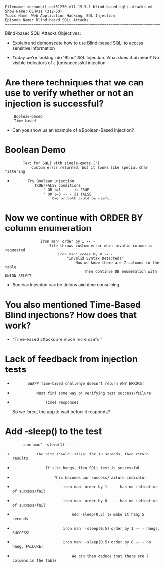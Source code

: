     Filename: eccouncil-ceh31250-v11-15-3-1-blind-based-sqli-attacks.md
    Show Name: CEHv11 (312-50)
    Topic Name: Web Application Hacking: SQL Injection
    Episode Name: Blind-based SQLi Attacks ================================================================================

Blind-based SQLi Attacks
Objectives:

-    Explain and demonstrate how to use Blind-based SQLi to access sensitive information

-    Today we're looking into 'Blind' SQL Injection. What does that mean?
        No visible indicators of a (un)successful injection

#    Are there techniques that we can use to verify whether or not an injection is successful?
        Boolean-based
        Time-based

-    Can you show us an example of a Boolean-Based Injection?
#        Boolean Demo
            Test for SQLi with single-quote (')
                Custom error returned, but it looks like special char filtering
-            Try Boolean injection
                TRUE/FALSE conditions
                    ' OR 1=1 -- - is TRUE
                    ' OR 1=3 -- - is FALSE
                        One or both could be useful

#                Now we continue with ORDER BY column enumeration
                    iron man' order by 1 -- -
                        Site throws custom error when invalid column is requested
                            iron man' order by 8 -- -
                                "Invalid Syntax Detected!"
                                    Now we know there are 7 columns in the table
                                        Then continue DB enumeration with UNION SELECT

- Boolean injection can be tidious and time consuming.


#    You also mentioned Time-Based Blind injections? How does that work?

- "Time-based attacks are much more useful"


#        Lack of feedback from injection tests
-            bWAPP Time-based challenge doesn't return ANY ERRORS!
-                Must find some way of verifying test success/failure
-                    Timed responses

    So we force, the app to wait before it responds?
#         Add -sleep() to the test
            iron man' -sleep(1) -- -

-                The site should 'sleep' for 10 seconds, then return results
-                    If site hangs, then SQLi test is successful

-                        This becomes our success/failure indicator
-                            iron man' order by 1 -- - has no indication of success/fail
-                            iron man' order by 8 -- - has no indication of success/fail


-                                Add -sleep(0.5) to make it hang 5 seconds
-                            iron man' -sleep(0.5) order by 1 -- - hangs, SUCCESS!
-                            iron man' -sleep(0.5) order by 8 -- - no hang, FAILURE!
-                                We can then deduce that there are 7 columns in the table
 
